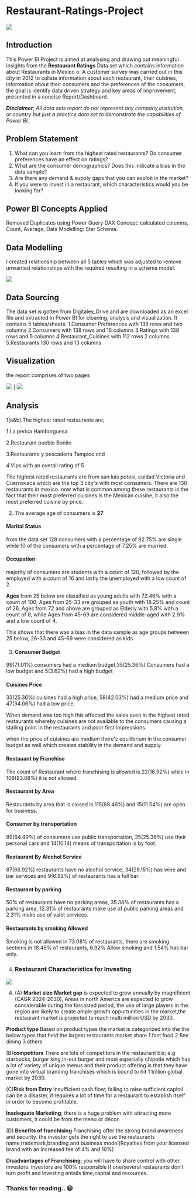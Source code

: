 # Restaurant-Ratings-Project

![](restaurant_cuisine.png)

## Introduction
This Power BI Project is aimed at analysing and drawing out meaningful insights from the **Restaurant Ratings** Data set which contains information about Restaurants in Mexico o. A customer survey was carried out in this city in 2012 to collate information about each restaurant, their cuisines, information about their consumers and the preferences of the consumers, the goal is identify data driven strategy and key areas of improvement, presented in a concise Report/Dashboard.

**_Disclaimer_**; _All data sets report do not represent any company,institution, or country but just a practice data set to demonstrate the capabilities of Power BI._

## Problem Statement
1. What can you learn from the highest rated restaurants? Do consumer preferences have an effect on ratings?
2. What are the consumer demographics? Does this indicate a bias in the data sample?
3. Are there any demand & supply gaps that you can exploit in the market?
4. If you were to invest in a restaurant, which characteristics would you be looking for?
   
## Power BI Concepts Applied
Removed Duplicates using Power Query
DAX Concept:
calculated columns,
Count,
Average,
Data Modelling: Star Schema.

## Data Modelling
I created relationship between all 5 tables which was adjusted to remove unwanted relationships with the required resulting in a schema model.

![](Restaurant_modelling.png)

## Data Sourcing
The data set is gotten from Digitaley_Drive and are downloaded as an excel file and extracted in Power BI for cleaning, analysis and visualization.
It contains 5 tables/sheets:
1.Consumer Preferences with 138 rows and two columns
2.Consumers with 138 rows and 16 columns
3.Ratings with 138 rows and 5 columns
4.Restaurant_Cuisines with 112 rows 2 columns
5.Restaurants 130 rows and 13 columns

## Visualization
the report comprises of two pages

![](restaurant_dashboard1.png) | ![](restaurant_dashboard2.png)

## Analysis
1(a&b).The highest rated restaurants are;

1.La perica Hamburguesa

2.Restaurant pueblo Bonito

3.Restaurante y pescaderia Tampico and

4.Vips with an overall rating of 5

The highest rated restaurants are from san luis potosi, cuidad Victoria and Cuernavaca which are the top 3 city's with most consumers. There are 130 restaurants in mexico.
now what is common among these restaurants is the fact that their most preferred cuisines is the Mexican cuisine, it also the most preferred cuisine by price.


2. The average age of consumers is **27**
 
#### Marital Status 
from the data set 128 consumers with a percentage of 92.75% are single while 10 of the consumers with a percentage of 7.25% are married.

#### Occupation
majority of consumers are students with a count of 120, followed by the employed  with a count of 16 and lastly the unemployed with a low count of 2.

**Ages** from 25 below are classified as young adults with 72.46% with a count of 100, Ages from 25-33 are grouped as youth with 18.25% and count of 26, Ages from 72 and above are grouped as Elderly with 5.8% with a count of 8, while Ages from 45-69 are considered middle-aged with 2.9% and a low count of 4.

 This shows that there was a bias in the data sample as age groups between 25 below, 26-33 and 45-69 were considered as kids
 
 
3.  #### Consumer Budget
99(71.01%) consumers had a medium budget,35(25.36%) Consumers had a low budget and 5(3.62%) had a high budget

#### Cuisines Price
33(25.36%) cuisines had a high price, 58(42.03%) had a medium price and 47(34.06%) had a low price.

When demand was too high this affected the sales even in the highest rated restaurants whereby cuisines are not available to the consumers causing a stalling point in the restaurants and poor first impressions.

when the price of cuisines are medium there's equilibrium in the consumer budget as well which creates stability in the demand and supply.


#### Restauant by Franchise 
The count of Restaurant where franchising is allowed is 22(16.92%) while in 108(83.08%) it is not allowed.

#### Restaurant by Area
Restaurants by area that is closed is 115(88.46%) and 15(11.54%) are open for business.

#### Consumer by transportation
89(64.49%) of consumers use public transportation, 35(25.36%) use their personal cars and 14(10.14) means of transportation is by foot.

#### Restaurant By Alcohol Service
87(66.92%) restaurants have no alcohol service, 34(26.15%) has wine and bar services and 9(6.92%) of restaurants has a full bar.

#### Restaurant by parking
50% of restaurants have no parking areas, 35.38% of restaurants has a parking area, 12.31% of restaurants make use of public parking areas and 2.31% make use of valet services.

#### Restaurants by smoking Allowed
Smoking is not allowed in 73.08% of restaurants, there are smoking sections in 18.46% of restaurants, 6.92% Allow smoking and 1.54% has bar only.


4. ### Restaurant  Characteristics for Investing

![](restaurant_investment_metrics.png)


4. (A) **Market size**
**Market gap** is expected to grow annually by magnificent (CAGR 2024-2030), Areas in north America are expected to grow considerable during the forcasted period, the use of large players in the region are likely to create ample growth oppurtunities in the market,the restaurant market is projected to reach multi million USD by 2030.

**Product type**
Based on product types the market is categorized into the the below types that held the largest restaurants market share
1.fast food
2.fine dining
3.others

(B)**competitors**
There are lots of competitors in the restaurant biz; e.g starbucks, burger king,in-out burger and most especially chipotle which has a lot of variety of unique menus and their product offering is that they have gone into virtual branding franchises which is bound to hit 1 trillion global market by 2030.

(C)**Risk from Entry**
Insufficient cash flow; failing to raise sufficient capital can be a disaster, it requires a lot of time for a restaurant to establish itself in order to become profitable.

**Inadequate Marketing**; there is a huge problem with attracting more customers, it could be from the menu or décor.

(D) **Benefits of franchising**
Franchising offer the strong brand awareness and security.
the investor gets the right to use the restaurants name,trademark,branding and business model(Royalties from your licensed brand with an increased fee of 4% and 10%)

**Disadvantages of Franchising**; you will have to share control with other investors.
investors are 100% responsible if one/several restaurants don’t turn profit and investing entails time,capital and resources. 

### Thanks for reading.. 😄 










